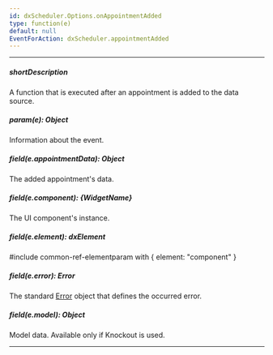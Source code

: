 ```yaml
---
id: dxScheduler.Options.onAppointmentAdded
type: function(e)
default: null
EventForAction: dxScheduler.appointmentAdded
---
```

---
##### shortDescription
A function that is executed after an appointment is added to the data source.

##### param(e): Object
Information about the event.

##### field(e.appointmentData): Object
The added appointment's data.

##### field(e.component): {WidgetName}
The UI component's instance.

##### field(e.element): dxElement
#include common-ref-elementparam with { element: "component" }

##### field(e.error): Error
The standard <a href="https://developer.mozilla.org/en-US/docs/Web/JavaScript/Reference/Global_Objects/Error" target="_blank">Error</a> object that defines the occurred error.

##### field(e.model): Object
Model data. Available only if Knockout is used.

---
